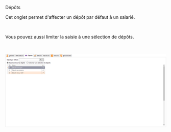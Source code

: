 




Dépôts





Cet onglet permet d'affecter un dépôt par défaut à un salarié.


 


Vous pouvez aussi limiter la saisie à une sélection de dépôts.


 


![](OngletDepots.png)



